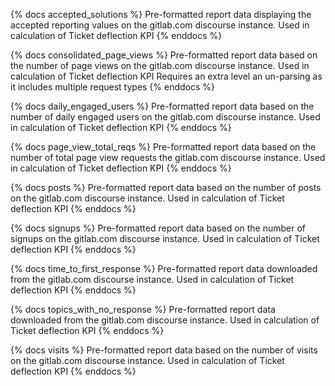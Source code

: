 {% docs accepted_solutions  %}
 Pre-formatted report data displaying the accepted reporting values on the gitlab.com discourse instance. Used in calculation of Ticket deflection KPI 
{% enddocs %}

{% docs consolidated_page_views  %}
 Pre-formatted report data based on the number of page views on the gitlab.com discourse instance. Used in calculation of Ticket deflection KPI
 Requires an extra level an un-parsing as it includes multiple request types 
{% enddocs %}

{% docs daily_engaged_users  %}
 Pre-formatted report data based on the number of daily engaged users on the gitlab.com discourse instance. Used in calculation of Ticket deflection KPI 
{% enddocs %}

{% docs page_view_total_reqs  %}
 Pre-formatted report data based on the number of total page view requests the gitlab.com discourse instance. Used in calculation of Ticket deflection KPI 
{% enddocs %}

{% docs posts  %}
 Pre-formatted report data based on the number of posts on the gitlab.com discourse instance. Used in calculation of Ticket deflection KPI 
{% enddocs %}

{% docs signups  %}
 Pre-formatted report data based on the number of signups on the gitlab.com discourse instance. Used in calculation of Ticket deflection KPI 
{% enddocs %}

{% docs time_to_first_response  %}
 Pre-formatted report data downloaded from the gitlab.com discourse instance. Used in calculation of Ticket deflection KPI 
{% enddocs %}

{% docs topics_with_no_response  %}
 Pre-formatted report data downloaded from the gitlab.com discourse instance. Used in calculation of Ticket deflection KPI 
{% enddocs %}

{% docs visits  %}
 Pre-formatted report data based on the number of visits on the gitlab.com discourse instance. Used in calculation of Ticket deflection KPI 
{% enddocs %}
   